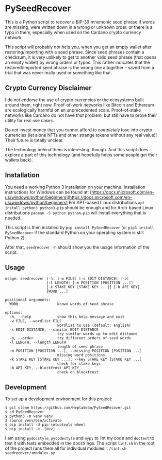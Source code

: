 # PySeedRecover
This is a Python script to recover a
[BIP-39](https://github.com/bitcoin/bips/blob/master/bip-0039.mediawiki)
mnemonic seed phrase if words are missing, were written down in a wrong or
unknown order, or there is a typo in them, especially when used on the
Cardano crypto currency network.

This script will probably *not* help you, when you get an empty wallet
after restoring/importing with a seed phrase.
Since seed phrases contain a checksum, it is very unlikely to get to
another valid seed phrase (that opens an empty wallet) by wrong orders or
typos.
This rather indicates that the restored/imported seed phrase is the wrong
one altogether – saved from a trial that was never really used or something
like that.

## Crypto Currency Disclaimer
I do not endorse the use of crypto currencies or the ecosystems built around
them, right now.
Proof-of-work networks like Bitcoin and Ethereum are ecologically harmful
on an unprecedented scale.
Proof-of-stake networks like Cardano do not have *that* problem, but still
have to prove their utility for real use cases.

Do *not* invest money that you cannot afford to *completely* lose into
crypto currencies (let alone NFTs and other strange tokens without any real
value)!
Their future is totally unclear.

The technology behind them is interesting, though.
And this script does explore a part of this technology (and hopefully helps
some people get their wallets back).

## Installation
You need a working Python 3 installation on your machine.
Installation instructions for Windows can be found at:
[https://docs.microsoft.com/en-us/windows/python/beginners](https://docs.microsoft.com/en-us/windows/python/beginners)
For APT-based Linux distributions `apt install python3 python3-pip` should
be enough and for Arch-based Linux distributions `pacman -S python
python-pip` will install everything that is needed.

This script is then installed by `pip install PySeedRecover` (or `pip3
install PySeedRecover` if the standard Python on your operating system is
still Python 2).

After that, `seedrecover -h` should show you the usage information of the
script.

## Usage
```
usage: seedrecover [-h] [-w FILE] [-s EDIT DISTANCE] [-o]
                   [-l LENGTH] [-m POSITION [POSITION ...]]
                   [-k STAKE KEY [STAKE KEY ...]] [-b API KEY]
                   [WORD ...]

positional arguments:
  WORD                  known words of seed phrase

options:
  -h, --help            show this help message and exit
  -w FILE, --wordlist FILE
                        wordlist to use (default: english)
  -s EDIT DISTANCE, --similar EDIT DISTANCE
                        try similar words up to edit distance
  -o, --order           try different orders of seed words
  -l LENGTH, --length LENGTH
                        length of seed phrase
  -m POSITION [POSITION ...], --missing POSITION [POSITION ...]
                        missing word positions
  -k STAKE KEY [STAKE KEY ...], --key STAKE KEY [STAKE KEY ...]
                        check for stake keys
  -b API KEY, --blockfrost API KEY
                        check on blockfrost
```

## Development
To set up a development environment for this project:
```
$ git clone https://github.com/HeptaSean/PySeedRecover.git
$ cd PySeedRecover
$ python3 -m venv venv
$ source venv/bin/activate
$ pip install -U pip setuptools wheel
$ pip install -e .[dev]
```

I am using `pydocstyle`, `pycodestyle` and `mypy` to lint my code and
`doctest` to test it with tests embedded in the docstrings.
The script `lint.sh` in the root of the project runs them all for
individual modules: `./lint.sh seedrecover/<module>.py`
